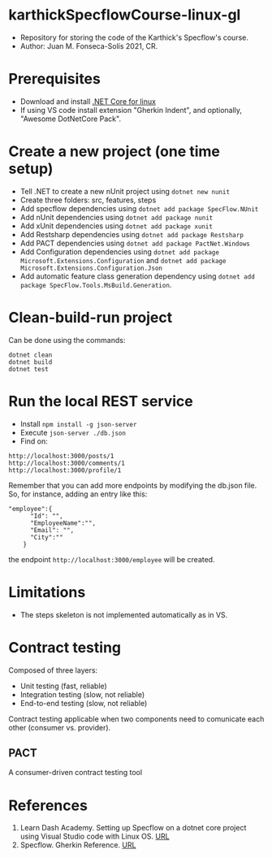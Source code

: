 # karthickSpecflowCourse-linux-gl
* Repository for storing the code of the Karthick's Specflow's course.
* Author: Juan M. Fonseca-Solís 2021, CR.

# Prerequisites
* Download and install [.NET Core for linux](https://dotnet.microsoft.com/download)
* If using VS code install extension "Gherkin Indent", and optionally, "Awesome DotNetCore Pack".
# Create a new project (one time setup)
* Tell .NET to create a new nUnit project using `dotnet new nunit`
* Create three folders: src, features, steps
* Add specflow dependencies using `dotnet add package SpecFlow.NUnit`
* Add nUnit dependencies using `dotnet add package nunit`
* Add xUnit dependencies using `dotnet add package xunit`
* Add Restsharp dependencies using `dotnet add package Restsharp`
* Add PACT dependencies using `dotnet add package PactNet.Windows`
* Add Configuration dependencies using `dotnet add package Microsoft.Extensions.Configuration` and `dotnet add package Microsoft.Extensions.Configuration.Json `
* Add automatic feature class generation dependency using `dotnet add package SpecFlow.Tools.MsBuild.Generation`.

# Clean-build-run project
Can be done using the commands:
```
dotnet clean
dotnet build
dotnet test
```

# Run the local REST service
* Install `npm install -g json-server`
* Execute `json-server ./db.json`
* Find on:
```
http://localhost:3000/posts/1
http://localhost:3000/comments/1
http://localhost:3000/profile/1
```
Remember that you can add more endpoints by modifying the db.json file. So, for instance, adding an entry like this:
```
"employee":{
      "Id": "",
      "EmployeeName":"",
      "Email": "",
      "City":""
    }
```
the endpoint `http://localhost:3000/employee` will be created.
# Limitations
* The steps skeleton is not implemented automatically as in VS.

# Contract testing
Composed of three layers:
* Unit testing (fast, reliable)
* Integration testing (slow, not reliable)
* End-to-end testing (slow, not reliable)

Contract testing applicable when two components need to comunicate each other (consumer vs. provider).

## PACT
A consumer-driven contract testing tool

# References
1. Learn Dash Academy. Setting up Specflow on a dotnet core project using Visual Studio code with Linux OS. [URL](https://testautomation.org/setting-up-specflow-on-a-dotnet-core-project-using-visual-studio-code-with-linux-os/)
2. Specflow. Gherkin Reference. [URL](https://gorillalogic.udemy.com/course/api-testing-with-restsharp-and-specflow-in-csharp)